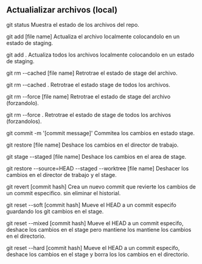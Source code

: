 ## Actualializar archivos (local)

git status
    Muestra el estado de los archivos del repo.

git add [file name]
    Actualiza el archivo localmente colocandolo en un estado de staging.

git add .
    Actualiza todos los archivos localmente colocandolo en un estado de staging.

git rm --cached [file name]
    Retrotrae el estado de stage del archivo.

git rm --cached .
    Retrotrae el estado stage de todos los archivos.

git rm --force [file name]
    Retrotrae el estado de stage del archivo (forzandolo).

git rm --force .
    Retrotrae el estado de stage de todos los archivos (forzandolos).

git commit -m '[commit message]'
    Commitea los cambios en estado stage.

git restore [file name]
    Deshace los cambios en el director de trabajo.

git stage --staged [file name]
    Deshace los cambios en el area de stage.

git restore --source=HEAD --staged --worktree [file name]
    Deshacer los cambios en el director de trabajo y el stage.

git revert [commit hash]
    Crea un nuevo commit que revierte los cambios de un commit especifico. sin eliminar 
    el historial.

git reset --soft [commit hash]
    Mueve el HEAD a un commit especifo guardando los git cambios en el stage.

git reset --mixed [commit hash]
    Mueve el HEAD a un commit especifo, deshace los cambios en el stage pero mantiene los
    mantiene los cambios en el directorio.

git reset --hard [commit hash]
    Mueve el HEAD a un commit especifo, deshace los cambios en el stage y borra los
    los cambios en el directorio.